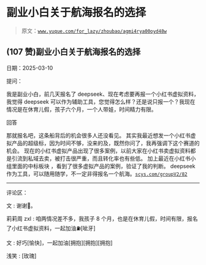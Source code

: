# 副业小白关于航海报名的选择

> 原文：[`www.yuque.com/for_lazy/zhoubao/agmi4rya00oyd48w`](https://www.yuque.com/for_lazy/zhoubao/agmi4rya00oyd48w)

## (107 赞)副业小白关于航海报名的选择

日期：2025-03-10

提问：

我是副业小白，前几天报名了 deepseek、现在考虑要再报一个小红书虚拟资料，我觉得 deepseek 可以作为辅助工具，您觉得怎么样？还是说只报一个？我现在情况是在休育儿假，孩子六个月，一个人带娃，时间精力有限。

回答

那就报名吧，这条船背后的机会很多人还没看见。 其实我最近想发一个小红书虚拟产品的超级标，因为时间不够，没来的及，既然你问了，我再强调下这个赛道的机会。
现在的小红书虚拟产品出现了很多案例，以前大家在小红书卖虚拟资料都是引流到私域去卖，被打击很严重，而且转化率也有些低。 加上最近在小红书小组里面的中标板块
，看到了很多虚拟产品的案例，验证了我的判断。
deepseek 作为工具，可以随用随学，不一定非得报名一个航海。[`scys.com/groupV2/82`](https://scys.com/groupV2/82)

* * *

评论区：

文 : 谢谢🙏。

莉莉周 zxl : 咱两情况差不多，我孩子 8 个月，也是在休育儿假，时间有限，报名了小红书虚拟资料，一起加油⛽[呲牙]

文 : 好巧[愉快]，一起加油[拥抱][拥抱][拥抱]

浅笑 : [玫瑰]
